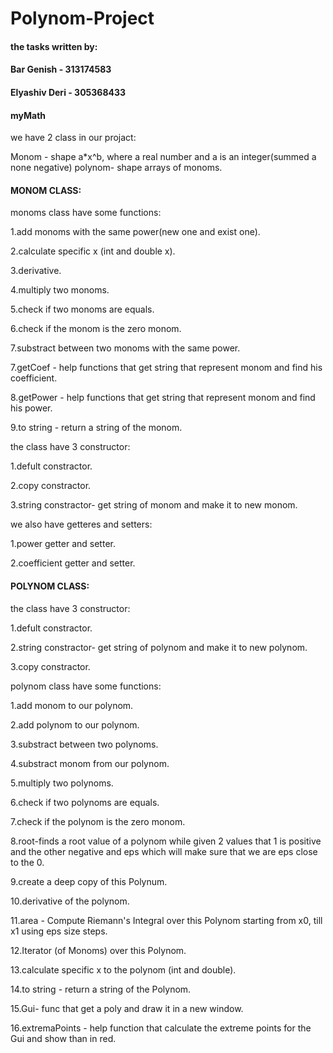 # Polynom-Project
#### the tasks written by:
#### Bar Genish - 313174583
#### Elyashiv Deri - 305368433
#### myMath
we have 2 class in our projact:

Monom - shape a*x^b, where a real number and a is an integer(summed a none negative)
polynom- shape arrays of monoms.


#### MONOM CLASS:


monoms class have some functions:

1.add monoms with the same power(new one and exist one).

2.calculate specific x (int and double x).

3.derivative.

4.multiply two monoms.

5.check if two monoms are equals.

6.check if the monom is the zero monom.

7.substract between two monoms with the same power.

7.getCoef - help functions that get string that represent monom and find his coefficient.

8.getPower - help functions that get string that represent monom and find his power.

9.to string - return a string of the monom.


the class have 3 constructor:

1.defult constractor.

2.copy constractor.

3.string constractor- get string of monom and make it to new monom.

we also have getteres and setters:

1.power getter and setter.

2.coefficient getter and setter.


#### POLYNOM CLASS:


the class have 3 constructor:

1.defult constractor.

2.string constractor- get string of polynom and make it to new polynom.

3.copy constractor.

polynom class have some functions:

1.add monom to our polynom.

2.add polynom to our polynom.

3.substract between two polynoms.

4.substract monom from our polynom.

5.multiply two polynoms.

6.check if two polynoms are equals.

7.check if the polynom is the zero monom.

8.root-finds a root value of a polynom while given 2 values that 1 is positive and the other negative and eps which will make sure that we are eps close to the 0.

9.create a deep copy of this Polynum.

10.derivative of the polynom.

11.area - Compute Riemann's Integral over this Polynom starting from x0, till x1 using eps size steps.

12.Iterator (of Monoms) over this Polynom.

13.calculate specific x to the polynom (int and double).

14.to string - return a string of the Polynom.

15.Gui- func that get a poly and draw it in a new window.

16.extremaPoints - help function that calculate the extreme points for the Gui and show than in red. 
